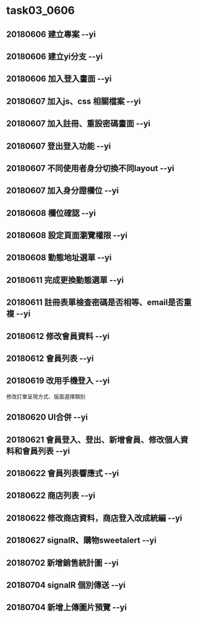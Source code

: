 # task03_0606
## 20180606 建立專案 --yi  
## 20180606 建立yi分支 --yi  
## 20180606 加入登入畫面 --yi  
## 20180607 加入js、css 相關檔案 --yi
## 20180607 加入註冊、重設密碼畫面 --yi    
## 20180607 登出登入功能 --yi   
## 20180607 不同使用者身分切換不同layout --yi   
## 20180607 加入身分證欄位 --yi 
## 20180608 欄位確認 --yi   
## 20180608 設定頁面瀏覽權限 --yi
## 20180608 動態地址選單 --yi   
## 20180611 完成更換動態選單 --yi
## 20180611 註冊表單檢查密碼是否相等、email是否重複 --yi
## 20180612 修改會員資料 --yi   
## 20180612 會員列表 --yi   
## 20180619 改用手機登入 --yi   
修改訂單呈現方式、版面選擇類別  
## 20180620 UI合併 --yi 
## 20180621 會員登入、登出、新增會員、修改個人資料和會員列表 --yi   
## 20180622 會員列表響應式 --yi 
## 20180622 商店列表 --yi   
## 20180622 修改商店資料，商店登入改成統編 --yi 
## 20180627 signalR、購物sweetalert --yi    
## 20180702 新增銷售統計圖 --yi 
## 20180704 signalR 個別傳送 --yi   
## 20180704 新增上傳圖片預覽 --yi